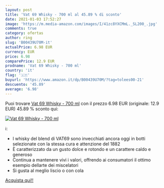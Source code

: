```yaml
---
layout: post
title: 'Vat 69 Whisky - 700 ml al 45.89 % di sconto'
date: 2021-01-03 17:52:27
image: 'https://m.media-amazon.com/images/I/41zc8YXCMmL._SL200_.jpg'
comments: true
category: ofertas
author: ring
slug: 'B00439U70M-it'
actualPrice: 6.98 EUR
currency: EUR
price: 6.98
comparePrice: 12.9 EUR
prodname: 'Vat 69 Whisky - 700 ml'
country: 'it'
flag: '🇮🇹'
buyurl: 'https://www.amazon.it/dp/B00439U70M/?tag=tolees00-21'
descuento: '45.89'
average: '6.98'
---
```


Puoi trovare [Vat 69 Whisky - 700 ml](https://www.amazon.it/dp/B00439U70M/?tag=tolees00-21) con il prezzo 6.98 EUR (originale: 12.9 EUR) 45.89 % sconto qui:

[![Vat 69 Whisky - 700 ml](https://m.media-amazon.com/images/I/41zc8YXCMmL._SL200_.jpg)](https://www.amazon.it/dp/B00439U70M/?tag=tolees00-21)

ℹ️:

- I whisky del blend di VAT69 sono invecchiati ancora oggi in botti selezionate con la stessa cura e attenzione del 1882
- È caratterizzato da un gusto dolce e rotondo e un carattere caldo e generoso
- Continua a mantenere vivi i valori, offrendo ai consumatori il ottimo esempio dellarte dei miscelatori
- Si gusta al meglio liscio o con cola

[Acquista qui!!](https://www.amazon.it/dp/B00439U70M/?tag=tolees00-21)
